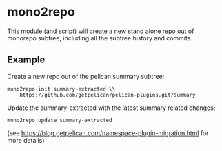 # mono2repo
This module (and script) will create a new stand alone repo out of
monorepo subtree, including all the subtree history and commits.

## Example

Create a new repo out of the pelican summary subtree:
```shell
mono2repo init summary-extracted \\
    https://github.com/getpelican/pelican-plugins.git/summary
```

Update the summary-extracted with the latest summary related changes:
```
mono2repo update summary-extracted
```

(see https://blog.getpelican.com/namespace-plugin-migration.html for more details)
